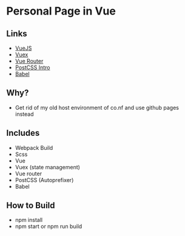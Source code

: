 # Personal Page in Vue

## Links

* [VueJS](https://vuejs.org/)
* [Vuex](https://vuex.vuejs.org/en/intro.html)
* [Vue Router](https://router.vuejs.org/en/)
* [PostCSS Intro](https://www.smashingmagazine.com/2015/12/introduction-to-postcss/)
* [Babel](https://babeljs.io/)

## Why?

* Get rid of my old host environment of co.nf and use github pages instead

## Includes

* Webpack Build
* Scss
* Vue
* Vuex (state management)
* Vue router
* PostCSS (Autoprefixer)
* Babel

## How to Build

* npm install
* npm start or npm run build
